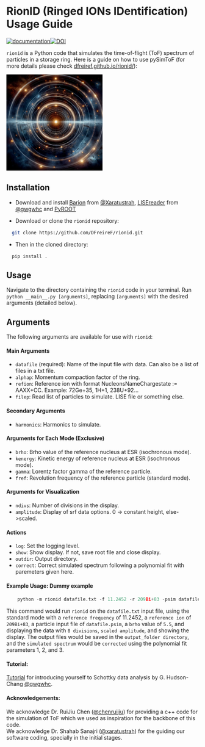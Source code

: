 # RionID (Ringed IONs IDentification) Usage Guide
[![documentation](https://img.shields.io/badge/docs-mkdocs%20material-blue.svg?style=flat)](https://DFreireF.github.io/rionid)[![DOI](https://zenodo.org/badge/DOI/10.5281/zenodo.8169341.svg)](https://doi.org/10.5281/zenodo.8169341)



`rionid` is a Python code that simulates the time-of-flight (ToF) spectrum of particles in a storage ring. Here is a guide on how to use pySimToF (for more details please check [dfreiref.github.io/rionid/]([DFreireF.github.io/rionid/](https://DFreireF.github.io/rionid/))):

<div class="center">
  <img src="https://github.com/DFreireF/rionid/raw/master/docs/img/rionid2.png?raw=true" width="50%">
</div>

## Installation

+    Download and install [Barion](https://github.com/xaratustrah/barion) from [@Xaratustrah](https://github.com/xaratustrah), [LISEreader](https://github.com/gwgwhc/lisereader) from [@gwgwhc](https://github.com/gwgwhc) and [PyROOT](https://root.cern/manual/python/)

+    Download or clone the `rionid` repository:
  ```bash
    git clone https://github.com/DFreireF/rionid.git
  ```
+    Then in the cloned directory: 
  ```bash
    pip install .
  ```
## Usage

Navigate to the directory containing the `rionid` code in your terminal.
Run `python __main__.py [arguments]`, replacing `[arguments]` with the desired arguments (detailed below).

## Arguments

The following arguments are available for use with `rionid`:
#### Main Arguments

+    `datafile` (required): Name of the input file with data. Can also be a list of files in a txt file.
+    `alphap`: Momentum compaction factor of the ring.
+    `refion`: Reference ion with format NucleonsNameChargestate := AAXX+CC. Example: 72Ge+35, 1H+1, 238U+92...
+    `filep`: Read list of particles to simulate. LISE file or something else.

#### Secondary Arguments

+    `harmonics`: Harmonics to simulate.

#### Arguments for Each Mode (Exclusive)

+    `brho`: Brho value of the reference nucleus at ESR (isochronous mode).
+    `kenergy`: Kinetic energy of reference nucleus at ESR (isochronous mode).
+    `gamma`: Lorentz factor gamma of the reference particle.
+    `fref`: Revolution frequency of the reference particle (standard mode).

#### Arguments for Visualization

+    `ndivs`: Number of divisions in the display.
+    `amplitude`: Display of srf data options. 0 -> constant height, else->scaled.

#### Actions

+    `log`: Set the logging level.
+    `show`: Show display. If not, save root file and close display.
+    `outdir`: Output directory.
+    `correct`: Correct simulated spectrum following a polynomial fit with paremeters given here.

#### Example Usage: Dummy example

```python
    python -m rionid datafile.txt -f 11.2452 -r 209Bi+83 -psim datafile.psim -b 5.5 -d 8 -am 1 -s -o output_folder -c 1 2 3
```

This command would run `rionid` on the `datafile.txt` input file, using the standard mode with a `reference frequency` of 11.2452, a `reference ion` of `209Bi+83`, a particle input file of `datafile.psim`, a `brho` value of `5.5`, and displaying the data with `8 divisions`, `scaled amplitude`, and showing the display. The output files would be saved in the `output_folder directory`, and the `simulated spectrum` would be `corrected` using the polynomial fit parameters 1, 2, and 3.

#### Tutorial:
[Tutorial](https://github.com/gwgwhc/schottky_analysis_tutorial.git) for introducing yourself to Schottky data analysis by G. Hudson-Chang [@gwgwhc](https://github.com/gwgwhc/). 
#### Acknowledgements:
We acknowledge Dr. RuiJiu Chen ([@chenruijiu](https://github.com/chenruijiu/)) for providing a c++ code for the simulation of ToF which we used as inspiration for the backbone of this code.
<br />
We acknowledge Dr. Shahab Sanajri ([@xaratustrah](https://github.com/xaratustrah/)) for the guiding our software coding, specially in the initial stages.
